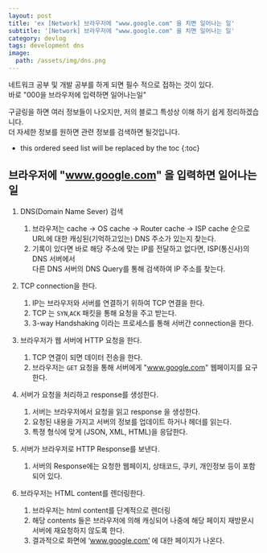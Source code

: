 ```yaml
---
layout: post
title: 'ex [Network] 브라우저에 "www.google.com" 을 치면 일어나는 일'
subtitle: '[Network] 브라우저에 "www.google.com" 을 치면 일어나는 일'
category: devlog
tags: development dns
image:
  path: /assets/img/dns.png
---
```


네트워크 공부 및 개발 공부를 하게 되면 필수 적으로 접하는 것이 있다.  
바로 "000을 브라우저에 입력하면 일어나는일"

구글링을 하면 여러 정보들이 나오지만, 저의 블로그 특성상 이해 하기 쉽게 정리하겠습니다.  
더 자세한 정보를 원하면 관련 정보를 검색하면 될것입니다.

<!-- more -->

- this ordered seed list will be replaced by the toc
  {:toc}

## 브라우저에 "www.google.com" 을 입력하면 일어나는 일

1. DNS(Domain Name Sever) 검색

   1. 브라우저는 cache → OS cache → Router cache → ISP cache 순으로  
      URL에 대한 캐싱된(기억하고있는) DNS 주소가 있는지 찾는다.
   2. 기록이 있다면 바로 해당 주소에 맞는 IP를 전달하고 없다면, ISP(통신사)의 DNS 서버에서  
      다른 DNS 서버의 DNS Query를 통해 검색하여 IP 주소를 찾는다.

2. TCP connection을 한다.

   1. IP는 브라우저와 서버를 연결하기 위하여 TCP 연결을 한다.
   2. TCP 는 `SYN`,`ACK` 패킷을 통해 요청을 주고 받는다.
   3. 3-way Handshaking 이라는 프로세스를 통해 서버간 connection을 한다.

3. 브라우저가 웹 서버에 HTTP 요청을 한다.

   1. TCP 연결이 되면 데이터 전송을 한다.
   2. 브라우저는 `GET` 요청을 통해 서버에게 "www.google.com" 웹페이지를 요구한다.

4. 서버가 요청을 처리하고 response를 생성한다.

   1. 서버는 브라우저에서 요청을 읽고 response 을 생성한다.
   2. 요청된 내용을 가지고 서버의 정보를 업데이트 하거나 헤더를 읽는다.
   3. 특졍 형식에 맞게 (JSON, XML, HTML)을 응답한다.

5. 서버가 브라우저로 HTTP Response를 보낸다.

   1. 서버의 Response에는 요청한 웹페이지, 상태코드, 쿠키, 개인정보 등이 포함되어 있다.

6. 브라우저는 HTML content를 렌더링한다.
   1. 브라우저는 html content를 단계적으로 렌더링
   2. 해당 contents 들은 브라우저에 의해 캐싱되어 나중에 해당 페이지 재방문시  
      서버에 재요청하지 않도록 한다.
   3. 결과적으로 화면에 ‘www.google.com’ 에 대한 페이지가 나온다.
